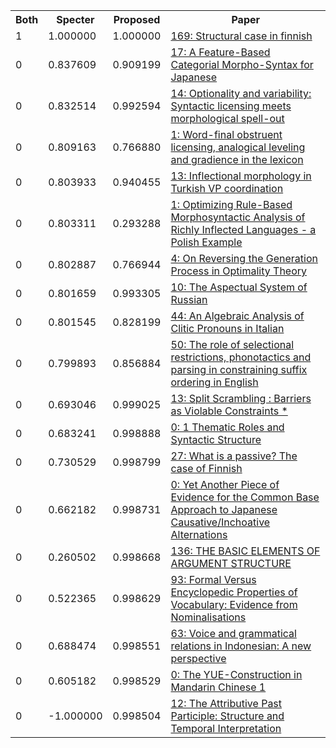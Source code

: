 <html><table><tr>
<th>Both</th>
<th>Specter</th>
<th>Proposed</th>
<th>Paper</th>
</tr>
<tr>
<td>1</td>
<td>1.000000</td>
<td>1.000000</td>
<td><a href="https://www.semanticscholar.org/paper/c9f170f4f43a54b242126783ff23885c55f34f8b">169: Structural case in finnish</a></td>
</tr>
<tr>
<td>0</td>
<td>0.837609</td>
<td>0.909199</td>
<td><a href="https://www.semanticscholar.org/paper/13467e96926cbeac3ccbdc36f787b34b11ba698c">17: A Feature-Based Categorial Morpho-Syntax for Japanese</a></td>
</tr>
<tr>
<td>0</td>
<td>0.832514</td>
<td>0.992594</td>
<td><a href="https://www.semanticscholar.org/paper/0f3e9517875e81b858a5867e003741d3daac4042">14: Optionality and variability: Syntactic licensing meets morphological spell-out</a></td>
</tr>
<tr>
<td>0</td>
<td>0.809163</td>
<td>0.766880</td>
<td><a href="https://www.semanticscholar.org/paper/6077db99837bc156eaed440902f1e4fc6b0de541">1: Word-final obstruent licensing, analogical leveling and gradience in the lexicon</a></td>
</tr>
<tr>
<td>0</td>
<td>0.803933</td>
<td>0.940455</td>
<td><a href="https://www.semanticscholar.org/paper/127553b5562c684d1368afa75dbe15300756e08e">13: Inflectional morphology in Turkish VP coordination</a></td>
</tr>
<tr>
<td>0</td>
<td>0.803311</td>
<td>0.293288</td>
<td><a href="https://www.semanticscholar.org/paper/d7f93795dda23020ad64857b91be0e90f6f09c15">1: Optimizing Rule-Based Morphosyntactic Analysis of Richly Inflected Languages - a Polish Example</a></td>
</tr>
<tr>
<td>0</td>
<td>0.802887</td>
<td>0.766944</td>
<td><a href="https://www.semanticscholar.org/paper/19c75d1569f335732d577186e383427e66d4b2c9">4: On Reversing the Generation Process in Optimality Theory</a></td>
</tr>
<tr>
<td>0</td>
<td>0.801659</td>
<td>0.993305</td>
<td><a href="https://www.semanticscholar.org/paper/01d0ea6db468d46a27c94d5f75466b34d3e5a96c">10: The Aspectual System of Russian</a></td>
</tr>
<tr>
<td>0</td>
<td>0.801545</td>
<td>0.828199</td>
<td><a href="https://www.semanticscholar.org/paper/312fb43f914c2ea6d77e35171adb1c2c8bbff211">44: An Algebraic Analysis of Clitic Pronouns in Italian</a></td>
</tr>
<tr>
<td>0</td>
<td>0.799893</td>
<td>0.856884</td>
<td><a href="https://www.semanticscholar.org/paper/4716f48c49c317c49a4e14c92308131d413675b4">50: The role of selectional restrictions, phonotactics and parsing in constraining suffix ordering in English</a></td>
</tr>
<tr>
<td>0</td>
<td>0.693046</td>
<td>0.999025</td>
<td><a href="https://www.semanticscholar.org/paper/b80fd217d6f0e6498cab79c2c8e154ed4ea0ad79">13: Split Scrambling : Barriers as Violable Constraints *</a></td>
</tr>
<tr>
<td>0</td>
<td>0.683241</td>
<td>0.998888</td>
<td><a href="https://www.semanticscholar.org/paper/08b3ed55571a566d7831346a4dd85e7373ced981">0: 1 Thematic Roles and Syntactic Structure</a></td>
</tr>
<tr>
<td>0</td>
<td>0.730529</td>
<td>0.998799</td>
<td><a href="https://www.semanticscholar.org/paper/1bd869dd2b95c0ca7ae08a60aff3246a13a90448">27: What is a passive? The case of Finnish</a></td>
</tr>
<tr>
<td>0</td>
<td>0.662182</td>
<td>0.998731</td>
<td><a href="https://www.semanticscholar.org/paper/6e041641439625556111702879d04dda364c7167">0: Yet Another Piece of Evidence for the Common Base Approach to Japanese Causative/Inchoative Alternations</a></td>
</tr>
<tr>
<td>0</td>
<td>0.260502</td>
<td>0.998668</td>
<td><a href="https://www.semanticscholar.org/paper/14ab5a36029121022e546aa4b951cec4cd1d8943">136: THE BASIC ELEMENTS OF ARGUMENT STRUCTURE</a></td>
</tr>
<tr>
<td>0</td>
<td>0.522365</td>
<td>0.998629</td>
<td><a href="https://www.semanticscholar.org/paper/aefad73e51c6fffabad1b5c0aeed24964df44ccc">93: Formal Versus Encyclopedic Properties of Vocabulary: Evidence from Nominalisations</a></td>
</tr>
<tr>
<td>0</td>
<td>0.688474</td>
<td>0.998551</td>
<td><a href="https://www.semanticscholar.org/paper/7f0e17ae2f08b81cf8d1c74ffd74c4f3114bc289">63: Voice and grammatical relations in Indonesian: A new perspective</a></td>
</tr>
<tr>
<td>0</td>
<td>0.605182</td>
<td>0.998529</td>
<td><a href="https://www.semanticscholar.org/paper/54e70be8cb0b4bb83809f0db64ccff8a6a3ff835">0: The YUE-Construction in Mandarin Chinese 1</a></td>
</tr>
<tr>
<td>0</td>
<td>-1.000000</td>
<td>0.998504</td>
<td><a href="https://www.semanticscholar.org/paper/11c32e66adba6ae93b21dcd63e70990eb383c51c">12: The Attributive Past Participle: Structure and Temporal Interpretation</a></td>
</tr>
</table></html>
